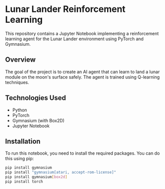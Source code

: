 # Lunar Lander Reinforcement Learning

This repository contains a Jupyter Notebook implementing a reinforcement learning agent for the Lunar Lander environment using PyTorch and Gymnasium.

## Overview

The goal of the project is to create an AI agent that can learn to land a lunar module on the moon's surface safely. The agent is trained using Q-learning techniques.

## Technologies Used

- Python
- PyTorch
- Gymnasium (with Box2D)
- Jupyter Notebook

## Installation

To run this notebook, you need to install the required packages. You can do this using pip:

```bash
pip install gymnasium
pip install "gymnasium[atari, accept-rom-license]"
pip install gymnasium[box2d]
pip install torch
